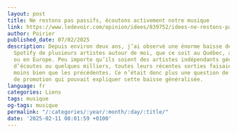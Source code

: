 ```yaml
---
layout: post
title: Ne restons pas passifs, écoutons activement notre musique
link: https://www.ledevoir.com/opinion/idees/839752/idees-ne-restons-pas-passifs-ecoutons-activement-notre-musique
author: Poirier
published_date: 07/02/2025
description: Depuis environ deux ans, j’ai observé une énorme baisse des écoutes sur
  Spotify de plusieurs artistes autour de moi, que ce soit au Québec, aux États-Unis
  ou en Europe. Peu importe qu’ils soient des artistes indépendants générant des millions
  d’écoutes ou quelques milliers, toutes leurs récentes sorties faisaient beaucoup
  moins bien que les précédentes. Ce n’était donc plus une question de qualité ou
  de promotion qui pouvait expliquer cette baisse généralisée.
language: fr
categories: Liens
tags: musique
og-tags: musique
permalink: "/:categories/:year/:month/:day/:title/"
date: '2025-02-11 08:01:59 +0100'
---
```

